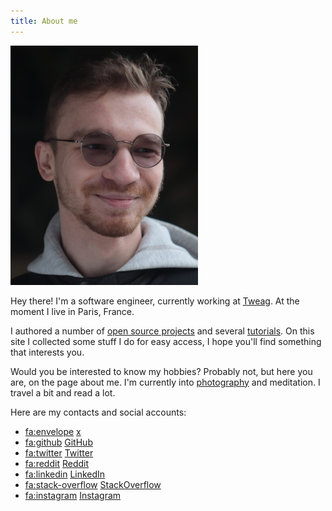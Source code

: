 ```yaml
---
title: About me
---
```


![Mark Karpov](/static/img/my-photo.jpg 'my_photo')

Hey there! I'm a software engineer, currently working at
[Tweag](https://tweag.io). At the moment I live in Paris, France.

I authored a number of [open source projects](/oss.html) and several
[tutorials](/learn-haskell.html). On this site I collected some stuff I do
for easy access, I hope you'll find something that interests you.

Would you be interested to know my hobbies? Probably not, but here you are,
on the page about me. I'm currently into [photography](/galleries.html) and
meditation. I travel a bit and read a lot.

Here are my contacts and social accounts:

* <fa:envelope> [x](social:email)
* <fa:github> [GitHub](social:github)
* <fa:twitter> [Twitter](social:twitter)
* <fa:reddit> [Reddit](social:reddit)
* <fa:linkedin> [LinkedIn](social:linkedin)
* <fa:stack-overflow> [StackOverflow](social:stackoverflow)
* <fa:instagram> [Instagram](social:instagram)
